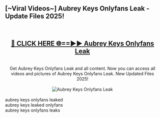 <h2>[~Viral Videos~] Aubrey Keys Onlyfans Leak - Update Files 2025!</h2>
<br>
<div align="center">
<h2><a href="https://betterlinks.top/A2PfLJ" rel="nofollow">🔴 CLICK HERE 🌐==►► Aubrey Keys Onlyfans Leak</a></h2>
<br>
Get Aubrey Keys Onlyfans Leak and all content. Now you can access all videos and pictures of Aubrey Keys Onlyfans Leak. New Updated Files 2025!
<br>
<br>
<a href="https://betterlinks.top/A2PfLJ" rel="nofollow" data-target="animated-image.originalLink"><img src="https://i.ibb.co.com/WyWwxjT/player-gif2.gif" alt="Aubrey Keys Onlyfans Leak" style="max-width: 100%; display: inline-block;" data-target="animated-image.originalImage"></a>
</div>
<br>
aubrey keys onlyfans leaked<br>
aubrey keys leaked onlyfans<br>
aubrey keys onlyfans leaks